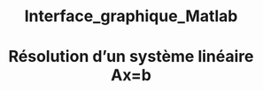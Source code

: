 <h1 align="center"> Interface_graphique_Matlab</h1>

<h1 align="center"> Résolution d’un système linéaire Ax=b</h1>

